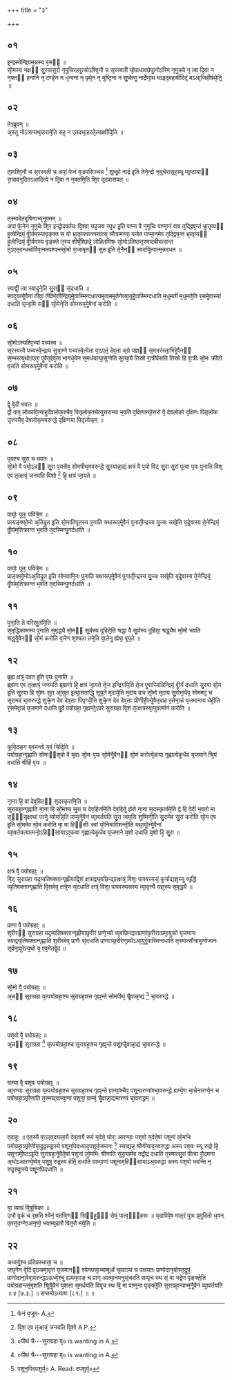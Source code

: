 +++
title = "३"

+++
## ०१
इ᳘न्द्रस्येन्द्रियम᳘न्नस्य र᳘सᳫं ॥  
सो᳘मस्य भक्षᳫं सु᳘रयासुरो न᳘मुचिरहरॗत्सोऽश्वि᳘नौ च स᳘रस्वतीं चो᳘पाधावछेपाॗनोऽस्मि न᳘मुचये न᳘ त्वा दि᳘वा न न᳘क्तᳫं हनानि न᳘ दण्डे᳘न न ध᳘न्वना न᳘ पृथे᳘न न᳘ मुष्टि᳘ना न शु᳘ष्केणॗ नार्द्रेणा᳘थ मऽइद᳘महार्षीदिदं᳘ मऽआ᳘जिहीर्षथे᳘ति᳟᳟ ॥  
## ०२
तेऽब्रुवन् ॥  
अ᳘स्तु नोऽत्राप्यथा᳘हरामे᳘ति सह᳘ न एतदथा᳘हरते᳘त्यब्रवीदि᳘ति ॥  
## ०३
ता᳘वश्वि᳘नौ च स᳘रस्वती च अपां᳘ फेनं व᳘ज्रमसिञ्चन्न [^wbr_1] शु᳘ष्कोॗ नार्द्र इ᳘ति तेने᳘न्द्रो न᳘मुचेरासुर᳘स्यॗ व्युष्टायाᳫं रा᳘त्रावनुदितऽआदित्ये न दि᳘वा न न᳘क्तमि᳘ति शि᳘र उ᳘दवासयत् ॥  

[^wbr_1]: फेनं व᳘जूम॰ A.

## ०४
त᳘स्मादेतदृ᳘षिणाभ्य᳘नूक्तम् ॥  
अपां फे᳘नेन न᳘मुचेः शि᳘र इन्द्रो᳘दवर्तयः वि᳘श्वा यद᳘जय स्पृ᳘ध इ᳘ति पाप्मा वै न᳘मुचिः पाप्मा᳘नं वाव त᳘द्द्विष᳘न्तं भ्रा᳘तृव्यᳫं हॗत्वेन्द्रियं᳘ वीॗर्यमस्यावृङ्क्त स यो भ्रा᳘तृव्यवान्त्स्यात्स᳘ सौत्रामण्या᳘ यजेत पाप्मा᳘नमेव त᳘द्द्विष᳘न्तं भ्रा᳘तृव्यᳫं हॗत्वेन्द्रियं᳘ वीॗर्यमस्य वृङ्क्ते त᳘स्य शीर्षं᳘श्छिन्ने᳘ लोहितमिश्रः सो᳘मोऽतिष्ठत्त᳘स्मादबीभत्सन्त त᳘ऽएत᳘दन्धसोर्विपा᳘नमपश्यन्त्सो᳘मो रा᳘जामृ᳘तᳫं सुत इ᳘ति ते᳘नैनᳫं स्वदयिॗत्वात्म᳘न्नदधत ॥  
## ०५
स्वाद्वीं᳘ त्वा स्वादुने᳘ति सु᳘राᳫं सं᳘दधाति ॥  
स्वद᳘यत्येॗवैनां तीव्रां᳘ तीव्रेणे᳘तीन्द्रिय᳘मेॗवास्मिन्दधात्यमृ᳘ताममृ᳘तेनेत्या᳘युरेॗवास्मिन्दधाति म᳘धुमतीं म᳘धुमते᳘ति र᳘समेॗवास्यां दधाति सृजा᳘मि सᳫं सो᳘मेने᳘ति सोमरूप᳘मेॗवैनां करोति ॥  
## ०६
सो᳘मोऽस्यश्वि᳘भ्यां पच्यस्व ॥  
स᳘रस्वत्यै पच्यस्वे᳘न्द्राय सुत्रा᳘म्णे पच्यस्वे᳘त्येता वा᳘ऽएतं᳘ देव᳘ता अ᳘ग्रे यज्ञᳫं स᳘मभरंस्ता᳘भिरेॗवैनᳫं स᳘म्भरत्य᳘थोऽएता᳘ एॗवैत᳘द्देव᳘ता भागधे᳘येन स᳘मर्धयत्या᳘सुनोति सुत्या᳘यै तिस्रो रा᳘त्रीर्वसति तिस्रो हि रा᳘त्रीः सो᳘मः क्रीतो व᳘सति सोमरूप᳘मेॗवैनां करोति ॥  
## ०७
द्वे᳘ वे᳘दी भवतः ॥  
द्वौ वाव᳘ लोकावि᳘त्याहुर्देवलोक᳘श्चैव᳘ पितृलोक᳘श्चेत्यु᳘त्तरान्या भ᳘वति द᳘क्षिणान्यो᳘त्तरो वै᳘ देवलोको द᳘क्षिणः पितृलोक उ᳘त्तरयैव᳘ देवलोक᳘मवरुन्द्धे द᳘क्षिणया पितृलोक᳟म् ॥  
## ०८
प᳘यश्च सु᳘रा च भवतः ॥  
सो᳘मो वै पयो᳘ऽन्नᳫं सु᳘रा प᳘यसैव᳘ सोमपीथ᳘मवरुन्द्धे सु᳘रयान्ना᳘द्यं क्षत्रं वै प᳘यो विट् सु᳘रा सु᳘रां पूत्वा प᳘यः पुनाति विश᳘ एव त᳘त्क्षत्रं᳘ जनयति विशो [^wbr_2] हि᳘ क्षत्रं जा᳘यते ॥  

[^wbr_2]: वि᳘श एव त᳘त्क्षत्रं᳘ जनयति वि᳘शो A.P.

## ०९
वायोः᳘ पूतः᳘ पवित्रे᳘ण ॥  
प्रत्यङ्क्सो᳘मो अ᳘तिद्रुत इ᳘ति सो᳘मातिपूतस्य पुनाति यथारूप᳘मेॗवैनं पुनाती᳘न्द्रस्य यु᳘ज्यः सखे᳘ति य᳘देॗवास्य ते᳘नेन्द्रियं᳘ वीॗर्यम᳘तिक्रान्तं भ᳘वति त᳘दस्मिन्पु᳘नर्दधाति ॥  
## १०
वायोः᳘ पूतः᳘ पवित्रे᳘ण ॥  
प्राङ्क्सो᳘मोऽअ᳘तिद्रुत इ᳘ति सोमवामि᳘नः पुनाति यथारूप᳘मेॗवैनं पुनाती᳘न्द्रस्य यु᳘ज्यः सखे᳘ति य᳘देॗवास्य ते᳘नेन्द्रियं᳘ वीॗर्यम᳘तिक्रान्तं भ᳘वति त᳘दस्मिन्पु᳘नर्दधाति ॥  
## ११
पुना᳘ति ते परिस्रु᳘तमि᳘ति ॥  
स᳘मृद्धिकामस्य पुनाति स᳘मृद्ध्यै सो᳘मᳫं सू᳘र्यस्य दुहिते᳘ति श्रद्धा वै सू᳘र्यस्य दुहिता᳘ श्रद्ध᳘यैष सो᳘मो भवति श्रद्ध᳘यैॗवैनᳫं सो᳘मं करोति वा᳘रेण श᳘श्वता तने᳘ति वा᳘लेनॗ ह्येषा᳘ पूय᳘ते ॥  
## १२
ब्र᳘ह्म क्षत्रं᳘ पवत इ᳘ति प᳘यः पुनाति ॥  
ब्र᳘ह्मण एव त᳘त्क्षत्रं᳘ जनयति ब्र᳘ह्मणो हि᳘ क्षत्रं जा᳘यते ते᳘ज इन्द्रियमि᳘ति ते᳘ज एॗवास्मिन्निन्द्रियं᳘ वीॗर्यं दधाति सु᳘रया सो᳘म इ᳘ति सु᳘रया हि सो᳘मः सुत आ᳘सुत इ᳘त्या᳘सताद्धि᳘ सूय᳘ते म᳘दाये᳘ति म᳘दाय वाव सो᳘मो म᳘दाय सु᳘रोभा᳘वेव᳘ सोममदं᳘ च सुरामदं चा᳘वरुन्द्धे शुक्रे᳘ण देव देव᳘ताः पिपृग्धी᳘ति शुक्रे᳘ण देव देव᳘ताः प्रीणीही᳘त्येॗवैत᳘दाह र᳘सेना᳘न्नं य᳘जमानाय धेही᳘ति र᳘समेवा᳘न्नं य᳘जमाने दधाति पू᳘र्वे पयोग्रहा᳘ गृह्यन्ते᳘ऽपरे सुराग्रहा वि᳘शं त᳘त्क्षत्रस्या᳘नुवर्त्मानं करोति ॥  
## १३
कुवि᳘दङ्ग य᳘वमन्तो य᳘वं चिदि᳘ति ॥  
पयोग्रहा᳘न्गृह्णाति सोमाᳫंश᳘वो वै य᳘वाः सो᳘मः प᳘यः सो᳘मेनैॗवैनᳫं सो᳘मं करोत्ये᳘कया गृह्णात्येकॗधैव य᳘जमाने श्रि᳘यं दधाति श्रीर्हि प᳘यः ॥  
## १४
ना᳘ना हि᳘ वां देव᳘हितᳫं स᳘दस्कृतमि᳘ति ॥  
सुराग्रहा᳘न्गृह्णाति ना᳘ना हि सो᳘मश्च सु᳘रा च देव᳘हितमि᳘ति देव᳘हितेॗ ह्येते ना᳘ना स᳘दस्कृतमि᳘ति द्वे हि वे᳘दी भ᳘वतो मा स᳘ᳫं᳘सृक्षाथां परमेॗ व्योमन्नि᳘ति पाप्म᳘नैॗवैनं व्या᳘वर्तयति सु᳘रा त्वम᳘सि शुष्मिणी᳘ति सु᳘रामेव सु᳘रां करोति सो᳘म एष इ᳘ति सो᳘ममेव सो᳘मं करोति मा᳘ मा हिᳫंसीः स्वां यो᳘निमाविशन्ती᳘ति यथा᳘योॗन्येॗवैनां व्या᳘वर्तयत्यात्मनो᳘ऽहिᳫंसायाऽए᳘कया गृह्णात्येकॗधैव य᳘जमाने य᳘शो दधाति य᳘शो हि᳘ सु᳘रा ॥  
## १५
क्षत्रं वै᳘ पयोग्रहाः᳟ ॥  
वि᳘ट् सुराग्रहा यद᳘व्यतिषक्तान्गृह्णीयाद्वि᳘शं क्षत्राद्व्य᳘वछिन्द्यात्क्षत्रं᳘ विशः᳘ पापवस्यसं᳘ कुर्याद्यज्ञ᳘स्यॗ व्यृद्धिं व्य᳘तिषक्तान्गृह्णाति वि᳘शमेव᳘ क्षत्रे᳘ण सं᳘दधाति क्षत्रं᳘ विशा᳘ पापवस्यसस्य व्या᳘वृत्त्यै यज्ञ᳘स्य स᳘मृद्ध्यै ॥  
## १६
प्राणा वै᳘ पयोग्रहाः᳟ ॥  
श᳘रीरᳫं सुराग्रहा यद᳘व्यतिषक्तान्गृह्णीयाछ᳘रीरं प्राणे᳘भ्यो व्य᳘वछिन्द्यात्प्राणांछ᳘रीरात्प्रमा᳘युको य᳘जमानः स्याद्व्य᳘तिषक्तान्गृह्णाति श᳘रीरमेव᳘ प्राणैः सं᳘दधाति प्राणाञ्छ᳘रीरेणा᳘थोऽआ᳘युरेॗवास्मिन्दधाति त᳘स्मात्सौत्रामॗण्येजानः स᳘र्वमा᳘युरेत्य᳘थो य᳘ एव᳘मेतद्वे᳘द ॥  
## १७
सो᳘मो वै᳘ पयोग्रहाः᳟ ॥  
अ᳘न्नᳫं सुराग्रहा य᳘त्पयोग्रहा᳘श्च सुराग्रहा᳘श्च गृह्य᳘न्ते सोमपीथं᳘ चैॗवान्ना᳘द्यं [^wbr_3] चा᳘वरुन्द्धे ॥  

[^wbr_3]: ०पीथं चै॰--सुराग्रहा य᳘० is wanting in A.

## १८
पश᳘वो वै᳘ पयोग्रहाः᳟ ॥  
अ᳘न्नᳫं सुराग्रहा [^wbr_4] य᳘त्पयोग्रहा᳘श्च सुराग्रहा᳘श्च गृह्य᳘न्ते पशूं᳘श्चैॗवान्ना᳘द्यं चा᳘वरुन्द्धे ॥ 

[^wbr_4]: ०पीथं चै॰--सुराग्रहा य᳘० is wanting in A.

## १९
ग्राम्या वै᳘ पश᳘वः पयोग्रहाः᳟ ॥  
आ᳘रण्याः सुराग्रहा य᳘त्पयोग्रहा᳘श्च सुराग्रहा᳘श्च गृह्य᳘न्ते ग्राम्यां᳘श्चैव᳘ पशू᳘नारण्यांश्चा᳘वरुन्द्धे ग्राम्ये᳘ण चा᳘न्नेनारण्ये᳘न च पयोग्रहा᳘ञ्छ्रीणाति त᳘स्माद्ग्राम्या᳘णां पशूनां᳘ ग्राम्यं᳘ चैॗवान्ना᳘द्यमारण्यं चा᳘वरुद्धम् ॥  
## २०
त᳘दाहुः ॥ 
एत᳘स्यै वा᳘ऽएत᳘दघला᳘यै देव᳘तायै रूपं य᳘देते᳘ घोरा᳘ आरण्याः᳘ पश᳘वो य᳘देते᳘षां पशूनां लो᳘मभिः पयोग्रहा᳘ञ्छ्रीणीया᳘द्रुद्र᳘स्याॗस्ये पशून᳘पिदध्याद᳘पशुर्य᳘जमानः [^wbr_5] स्याद्यन्न᳘ श्रीणीयाद᳘नवरुद्धा अस्य पश᳘वः स्यू रुद्रो हि᳘ पशूनामी᳘ष्टऽइ᳘ति सुराग्रहा᳘नेॗवैते᳘षां पशूनां लो᳘मभिः श्रीणाति सुरा᳘यामेव तद्रौ᳘द्रं दधाति त᳘स्मात्सु᳘रां पीत्वा रौ᳘द्रमना अ᳘थोऽआरण्ये᳘ष्वेव᳘ पशु᳘षु रुद्र᳘स्य हेतिं᳘ दधाति ग्राम्या᳘णां पशूनाम᳘हिᳫंसायाऽअ᳘वरुद्धा अस्य पश᳘वो भवन्ति न᳘ रुद्र᳘स्याॗस्ये पशू᳘नपिदधाति ॥  

[^wbr_5]: पशून᳘पिदपशुर्य᳘० A. Read: दपशुर्य᳘०

## २१
या᳘ व्याघ्रं वि᳘षूचिका ॥  
उभौ वृ᳘कं च र᳘क्षति श्येनं᳘ पतत्रि᳘णᳫं सिᳫंहॗᳫंॗ सेमं᳘ पात्व᳘ᳫं᳘हसः ॥ य᳘दापिपे᳘ष मात᳘रं पुत्रः प्र᳘मुदितो ध᳘यन् एतत्त᳘दग्नेऽअनृणो᳘ भवाम्य᳘हतौ पित᳘रौ मये᳘ति ॥  
## २२
अध्वर्यु᳘श्च प्रतिप्रस्थाता᳘ च ॥  
जघ᳘नेन वे᳘दिं प्रा᳘ञ्चमा᳘वृत्तं य᳘जमानᳫं श्येनपत्त्रा᳘भ्यामूर्ध्वं चा᳘वाञ्चं च पावयतः प्राणोदान᳘योस्त᳘द्रूपं᳘ प्राणोदाना᳘वेवा᳘वरुन्द्धऽऊर्ध्व᳘श्चॗ ह्ययम᳘वाङ् च प्राण᳘ आत्मा᳘नमनुसं᳘चरति सम्पृ᳘च स्थ सं᳘ मा भद्रे᳘ण पृङ्क्ते᳘ति पयोग्रहान्त्सं᳘मृशति श्रिॗयैॗवैनं य᳘शसा स᳘मर्धयति विपृ᳘च स्थ वि᳘ मा पाप्म᳘ना पृङ्क्ते᳘ति सुराग्रहा᳘न्पाप्म᳘नैॗवैनं व्या᳘वर्तयति ॥ ४ [७.३.] ॥ सप्तमोऽध्यायः [८१.] ॥ ॥
